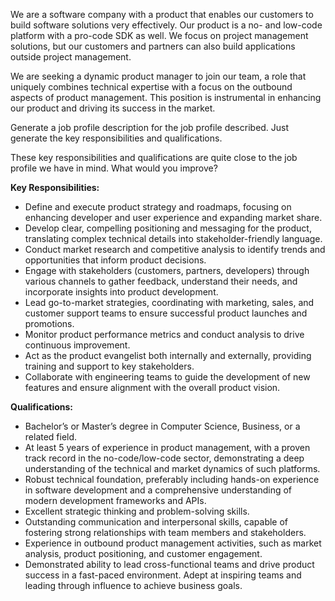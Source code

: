 We are a software company with a product that enables our customers to build software solutions very effectively. Our product is a no- and low-code platform with a pro-code SDK as well. We focus on project management solutions, but our customers and partners can also build applications outside project management.

We are seeking a dynamic product manager to join our team, a role that uniquely combines technical expertise with a focus on the outbound aspects of product management. This position is instrumental in enhancing our product and driving its success in the market.

Generate a job profile description for the job profile described. Just generate the key responsibilities and qualifications.

These key responsibilities and qualifications are quite close to the job profile we have in mind. What would you improve?

**Key Responsibilities:**
* Define and execute product strategy and roadmaps, focusing on enhancing developer and user experience and expanding market share.
* Develop clear, compelling positioning and messaging for the product, translating complex technical details into stakeholder-friendly language.
* Conduct market research and competitive analysis to identify trends and opportunities that inform product decisions.
* Engage with stakeholders (customers, partners, developers) through various channels to gather feedback, understand their needs, and incorporate insights into product development.
* Lead go-to-market strategies, coordinating with marketing, sales, and customer support teams to ensure successful product launches and promotions.
* Monitor product performance metrics and conduct analysis to drive continuous improvement.
* Act as the product evangelist both internally and externally, providing training and support to key stakeholders.
* Collaborate with engineering teams to guide the development of new features and ensure alignment with the overall product vision.

**Qualifications:**
* Bachelor’s or Master’s degree in Computer Science, Business, or a related field.
* At least 5 years of experience in product management, with a proven track record in the no-code/low-code sector, demonstrating a deep understanding of the technical and market dynamics of such platforms.
* Robust technical foundation, preferably including hands-on experience in software development and a comprehensive understanding of modern development frameworks and APIs.
* Excellent strategic thinking and problem-solving skills.
* Outstanding communication and interpersonal skills, capable of fostering strong relationships with team members and stakeholders.
* Experience in outbound product management activities, such as market analysis, product positioning, and customer engagement.
* Demonstrated ability to lead cross-functional teams and drive product success in a fast-paced environment. Adept at inspiring teams and leading through influence to achieve business goals.
